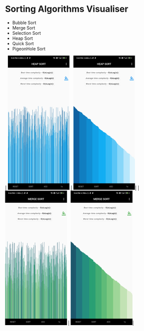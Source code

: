 # Sorting Algorithms Visualiser
- Bubble Sort
- Merge Sort
- Selection Sort
- Heap Sort
- Quick Sort
- PigeonHole Sort


| <img src="assets/heap_unsorted.jpg" width="40%"> | <img src="assets/heap_sorted.jpg" width="40%">|
| <img src="assets/merge_unsorted.jpg" width="40%"> | <img src="assets/merge_sorted.jpg" width="40%">|

